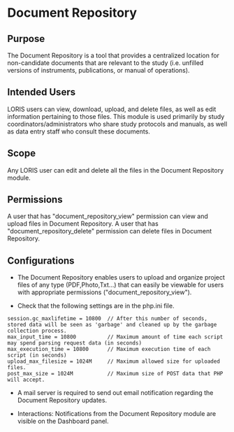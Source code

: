 # Document Repository

## Purpose

 The Document Repository is a tool that provides a centralized location for non-candidate documents that are relevant to the study (i.e. unfilled versions of instruments, publications, or manual of operations).

## Intended Users

 LORIS users can view, download, upload, and delete files, as well as edit information pertaining to those files.
 This module is used primarily by study coordinators/administrators who share study protocols and manuals, as well as data entry staff who consult these documents.

## Scope

 Any LORIS user can edit and delete all the files in the Document Repository module. 

## Permissions

 A user that has "document_repository_view" permission can view and upload files in Document Repository.
 A user that has "document_repository_delete" permission can delete files in Document Repository.

## Configurations

- The Document Repository enables users to upload and organize project files of any type (PDF,Photo,Txt...) that can easily be viewable for users with appropriate permissions ("document_repository_view").

- Check that the following settings are in the php.ini file. 
```
session.gc_maxlifetime = 10800  // After this number of seconds, stored data will be seen as 'garbage' and cleaned up by the garbage collection process.
max_input_time = 10800          // Maximum amount of time each script may spend parsing request data (in seconds)
max_execution_time = 10800      // Maximum execution time of each script (in seconds)
upload_max_filesize = 1024M     // Maximum allowed size for uploaded files.
post_max_size = 1024M           // Maximum size of POST data that PHP will accept.
```

- A mail server is required to send out email notification regarding the Document Repository updates.

- Interactions: Notifications from the Document Repository module are visible on the Dashboard panel.
  
